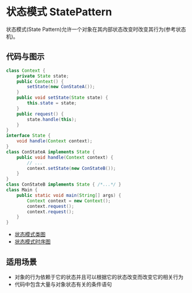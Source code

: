 # 状态模式 StatePattern

状态模式(State Pattern)允许一个对象在其内部状态改变时改变其行为(参考状态机)。

## 代码与图示

``` java
class Context {
    private State state;
    public Context() {
        setState(new ConStateA());
    }
    public void setState(State state) {
        this.state = state;
    }
    public request() {
        state.handle(this);
    }
}
interface State {
    void handle(Context context);
}
class ConStateA implements State {
    public void handle(Context context) {
        // ...
        context.setState(new ConStateB());
    }
}
class ConStateB implements State { /*...*/ }
class Main {
    public static void main(String[] args) {
        Context context = new Context();
        context.request();
        context.request();
    }
}
```

* [状态模式类图](./state-class.puml)
* [状态模式时序图](./state-timing.puml)

## 适用场景

* 对象的行为依赖于它的状态并且可以根据它的状态改变而改变它的相关行为
* 代码中包含大量与对象状态有关的条件语句
